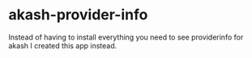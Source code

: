 # akash-provider-info

Instead of having to install everything you need to see providerinfo for akash I created this app instead.
